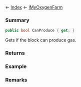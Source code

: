 ← [Index](Api-Index) ← [IMyOxygenFarm](SpaceEngineers.Game.ModAPI.Ingame.IMyOxygenFarm)

### Summary

```csharp
public bool CanProduce { get; }
```

Gets if the block can produce gas.

### Returns

### Example

### Remarks

